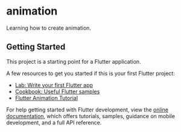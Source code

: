 # animation

Learning how to create animation.

## Getting Started

This project is a starting point for a Flutter application.

A few resources to get you started if this is your first Flutter project:

- [Lab: Write your first Flutter app](https://docs.flutter.dev/get-started/codelab)
- [Cookbook: Useful Flutter samples](https://docs.flutter.dev/cookbook)
- [Flutter Animation Tutorial](https://docs.flutter.dev/ui/animations/tutorial) <br>

For help getting started with Flutter development, view the
[online documentation](https://docs.flutter.dev/), which offers tutorials,
samples, guidance on mobile development, and a full API reference.
